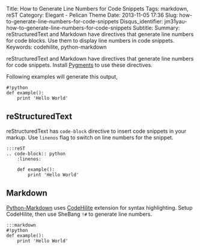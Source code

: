 Title: How to Generate Line Numbers for Code Snippets
Tags: markdown, reST
Category: Elegant - Pelican Theme
Date: 2013-11-05 17:36
Slug: how-to-generate-line-numbers-for-code-snippets
Disqus_identifier: jm31yau-how-to-generate-line-numbers-for-code-snippets
Subtitle: 
Summary: reStructuredText and Markdown have directives that generate line
    numbers for code blocks. Use them to display line numbers in code snippets.
Keywords: codehilite, python-markdown

reStructuredText and Markdown have directives that generate line numbers for
code snippets. Install [Pygments](http://pygments.org/) to use these directives.

Following examples will generate this output,

    #!python
    def example():
        print 'Hello World'

reStructuredText
----------------

reStructuredText has `code-block` directive to insert code snippets in your
markup. Use `linenos` flag to switch on line numbers for the snippet.

    :::reST
    .. code-block:: python
        :linenos:

        def example():
            print 'Hello World'

Markdown
--------

[Python-Markdown](https://github.com/waylan/Python-Markdown) uses
[CodeHilite](http://pythonhosted.org/Markdown/extensions/code_hilite.html)
extension for syntax highlighting. Setup CodeHilite, then use SheBang `!#` to
generate line numbers.

    :::markdown
    #!python
    def example():
        print 'Hello World'

